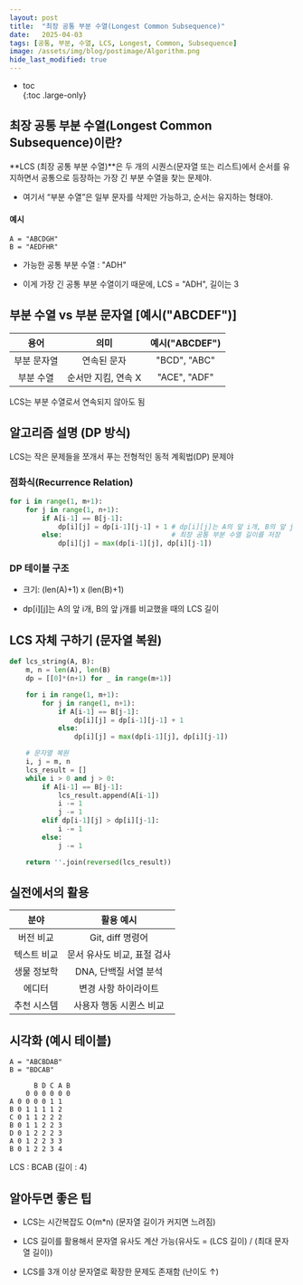 ```yaml
---
layout: post
title:  "최장 공통 부분 수열(Longest Common Subsequence)"
date:   2025-04-03
tags: [공통, 부분, 수열, LCS, Longest, Common, Subsequence]
image: /assets/img/blog/postimage/Algorithm.png
hide_last_modified: true
---
```


* toc  
{:toc .large-only}

## 최장 공통 부분 수열(Longest Common Subsequence)이란?

**LCS (최장 공통 부분 수열)**은 두 개의 시퀀스(문자열 또는 리스트)에서 순서를 유지하면서 공통으로 등장하는 가장 긴 부분 수열을 찾는 문제야.

- 여기서 “부분 수열”은 일부 문자를 삭제만 가능하고, 순서는 유지하는 형태야.

#### 예시

~~~text
A = "ABCDGH"
B = "AEDFHR"
~~~

- 가능한 공통 부분 수열 : "ADH"

- 이게 가장 긴 공통 부분 수열이기 때문에, LCS = "ADH", 길이는 3

## 부분 수열 vs 부분 문자열 [예시("ABCDEF")]

| 용어 | 의미 | 예시("ABCDEF") |
|:---:|:---:|:---:|
| 부분 문자열 | 연속된 문자 | "BCD", "ABC" |
| 부분 수열 | 순서만 지킴, 연속 X | "ACE", "ADF" |

LCS는 부분 수열로서 연속되지 않아도 됨

## 알고리즘 설명 (DP 방식)

LCS는 작은 문제들을 쪼개서 푸는 전형적인 동적 계획법(DP) 문제야

### 점화식(Recurrence Relation)

~~~python
for i in range(1, m+1):
    for j in range(1, n+1):
        if A[i-1] == B[j-1]:
            dp[i][j] = dp[i-1][j-1] + 1 # dp[i][j]는 A의 앞 i개, B의 앞 j개를 비교했을 때의
        else:                           # 최장 공통 부분 수열 길이를 저장
            dp[i][j] = max(dp[i-1][j], dp[i][j-1])
~~~

### DP 테이블 구조

- 크기: (len(A)+1) x (len(B)+1)

- dp[i][j]는 A의 앞 i개, B의 앞 j개를 비교했을 때의 LCS 길이

## LCS 자체 구하기 (문자열 복원)

~~~python
def lcs_string(A, B):
    m, n = len(A), len(B)
    dp = [[0]*(n+1) for _ in range(m+1)]

    for i in range(1, m+1):
        for j in range(1, n+1):
            if A[i-1] == B[j-1]:
                dp[i][j] = dp[i-1][j-1] + 1
            else:
                dp[i][j] = max(dp[i-1][j], dp[i][j-1])

    # 문자열 복원
    i, j = m, n
    lcs_result = []
    while i > 0 and j > 0:
        if A[i-1] == B[j-1]:
            lcs_result.append(A[i-1])
            i -= 1
            j -= 1
        elif dp[i-1][j] > dp[i][j-1]:
            i -= 1
        else:
            j -= 1

    return ''.join(reversed(lcs_result))
~~~

## 실전에서의 활용

| 분야 | 활용 예시 |
|:---:|:---:|
| 버전 비교 | Git, diff 명령어 |
| 텍스트 비교 | 문서 유사도 비교, 표절 검사 |
| 생물 정보학 | DNA, 단백질 서열 분석 |
| 에디터 | 변경 사항 하이라이트 |
| 추천 시스템 | 사용자 행동 시퀸스 비교 |

## 시각화 (예시 테이블)

~~~text
A = "ABCBDAB"
B = "BDCAB"

      B D C A B
    0 0 0 0 0 0
A 0 0 0 0 1 1
B 0 1 1 1 1 2
C 0 1 1 2 2 2
B 0 1 1 2 2 3
D 0 1 2 2 2 3
A 0 1 2 2 3 3
B 0 1 2 2 3 4
~~~

LCS : BCAB (길이 : 4)

## 알아두면 좋은 팁

- LCS는 시간복잡도 O(m*n) (문자열 길이가 커지면 느려짐)

- LCS 길이를 활용해서 문자열 유사도 계산 가능(유사도 = (LCS 길이) / (최대 문자열 길이))

- LCS를 3개 이상 문자열로 확장한 문제도 존재함 (난이도 ↑)